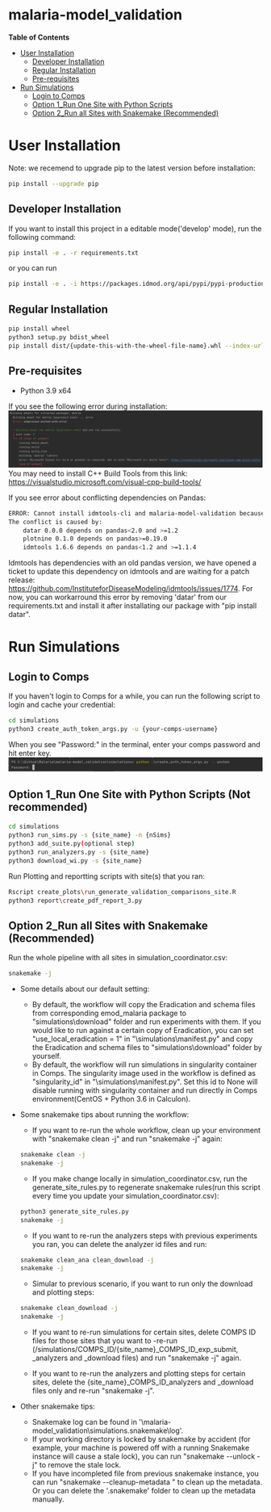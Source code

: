 # malaria-model_validation

<!-- START doctoc generated TOC please keep comment here to allow auto update -->
<!-- DON'T EDIT THIS SECTION, INSTEAD RE-RUN doctoc TO UPDATE -->
**Table of Contents**

- [User Installation](#user-installation)
  - [Developer Installation](#developer-installation)
  - [Regular Installation](#regular-installation)
  - [Pre-requisites](#pre-requisites)
- [Run Simulations](#run-simulations)
  - [Login to Comps](#login-to-comps)
  - [Option 1_Run One Site with Python Scripts](#option-1_run-one-site-with-python-scripts)
  - [Option 2_Run all Sites with Snakemake (Recommended)](#option-2_run-all-sites-with-snakemake-recommended)


<!-- END doctoc generated TOC please keep comment here to allow auto update -->


# User Installation
Note: we recemend to upgrade pip to the latest version before installation:
```bash
pip install --upgrade pip
```

## Developer Installation
If you want to install this project in a editable mode('develop' mode), run the following command: 
```bash
pip install -e . -r requirements.txt
```
or you can run 
```bash
pip install -e . -i https://packages.idmod.org/api/pypi/pypi-production/simple
```

## Regular Installation
```bash
pip install wheel
python3 setup.py bdist_wheel
pip install dist/{update-this-with-the-wheel-file-name}.whl --index-url=https://packages.idmod.org/api/pypi/pypi-production/simple
```

## Pre-requisites
- Python 3.9 x64

If you see the following error during installation:
![alt text](./datrie_error.png?raw=true)
You may need to install C++ Build Tools from this link: https://visualstudio.microsoft.com/visual-cpp-build-tools/

If you see error about conflicting dependencies on Pandas:
```bash
ERROR: Cannot install idmtools-cli and malaria-model-validation because these package versions have conflicting dependencies.
The conflict is caused by:
    datar 0.0.0 depends on pandas<2.0 and >=1.2
    plotnine 0.1.0 depends on pandas>=0.19.0
    idmtools 1.6.6 depends on pandas<1.2 and >=1.1.4
```
Idmtools has dependencies with an old pandas version, we have opened a ticket to update this dependency on idmtools and are waiting for a patch release: https://github.com/InstituteforDiseaseModeling/idmtools/issues/1774.
For now, you can workarround this error by removing 'datar' from our requirements.txt and install it after installating our package with "pip install datar".

# Run Simulations

## Login to Comps
If you haven't login to Comps for a while, you can run the following script to login and cache your credential:
```bash
cd simulations
python3 create_auth_token_args.py -u {your-comps-username}
```
When you see "Password:" in the terminal, enter your comps password and hit enter key. 
![alt text](./comps_login.PNG?raw=true)


## Option 1_Run One Site with Python Scripts (Not recommended)
```bash
cd simulations
python3 run_sims.py -s {site_name} -n {nSims}
python3 add_suite.py(optional step) 
python3 run_analyzers.py -s {site_name}
python3 download_wi.py -s {site_name}
```

Run Plotting and reportting scripts with site(s) that you ran:
```bash
Rscript create_plots\run_generate_validation_comparisons_site.R
python3 report\create_pdf_report_3.py
```

## Option 2_Run all Sites with Snakemake (Recommended)
Run the whole pipeline with all sites in simulation_coordinator.csv:
```bash
snakemake -j
```

- Some details about our default setting:
  - By default, the workflow will copy the Eradication and schema files from corresponding emod_malaria package to 
    "simulations\download" folder and run experiments with them. If you would like to run against a certain copy of 
    Eradication, you can set "use_local_eradication = 1" in "\simulations\manifest.py" and copy the Eradication and 
    schema files to "simulations\download" folder by yourself.
  - By default, the workflow will run simulations in singularity container in Comps. The singularity image used in the 
    workflow is defined as "singularity_id" in "\simulations\manifest.py". Set this id to None will disable running with
    singularity container and run directly in Comps environment(CentOS + Python 3.6 in Calculon).
- Some snakemake tips about running the workflow:
  - If you want to re-run the whole workflow, clean up your environment with "snakemake clean -j" and run "snakemake -j" again:
  ```bash
  snakemake clean -j
  snakemake -j
  ```

  - If you make change locally in simulation_coordinator.csv, run the generate_site_rules.py to regenerate snakemake rules(run this script every time you update your simulation_coordinator.csv):
  ```bash
  python3 generate_site_rules.py
  snakemake -j
  ```

  - If you want to re-run the analyzers steps with previous experiments you ran, you can delete the analyzer id files and run:
  ```bash
  snakemake clean_ana clean_download -j
  snakemake -j
  ```

  - Simular to previous scenario, if you want to run only the download and plotting steps:
  ```bash
  snakemake clean_download -j
  snakemake -j
  ```

  - If you want to re-run simulations for certain sites, delete COMPS ID files for those sites that you want to -re-run 
    (/simulations/COMPS_ID/{site_name}_COMPS_ID_exp_submit, _analyzers and _download files) and run "snakemake -j" again.

  - If you want to re-run the analyzers and plotting steps for certain sites, delete the {site_name}_COMPS_ID_analyzers 
    and _download files only and re-run "snakemake -j".

- Other snakemake tips:
  - Snakemake log can be found in '\malaria-model_validation\simulations\.snakemake\log'.
  - If your working directory is locked by snakemake by accident (for example, your machine is powered off with a 
    running Snakemake instance will cause a stale lock), you can run "snakemake --unlock -j" to remove the stale lock.
  - If you have incompleted file from previous snakemake instance, you can run "snakemake --cleanup-metadata 
    <filenames>" to clean up the metadata. Or you can delete the '.snakemake' folder to clean up the metadata manually.
